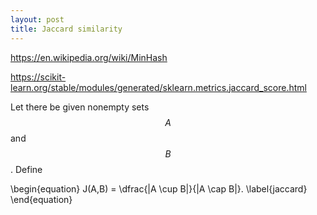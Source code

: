```yaml
---
layout: post
title: Jaccard similarity
---
```


<https://en.wikipedia.org/wiki/MinHash>

<https://scikit-learn.org/stable/modules/generated/sklearn.metrics.jaccard_score.html>

Let there be given nonempty sets $$A$$ and $$B$$. Define

\begin{equation}
J(A,B) = \dfrac{|A \cup B|}{|A \cap B|}.
\label{jaccard}
\end{equation}
